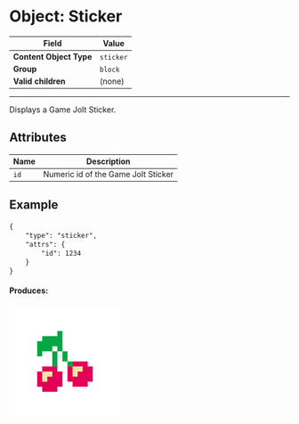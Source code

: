 # Object: Sticker

| Field                   | Value     |
| ----------------------- | --------- |
| **Content Object Type** | `sticker` |
| **Group**               | `block`   |
| **Valid children**      | (none)    |

---

Displays a Game Jolt Sticker.

## Attributes

| Name | Description                         |
| ---- | ----------------------------------- |
| `id` | Numeric id of the Game Jolt Sticker |

## Example

```
{
    "type": "sticker",
    "attrs": {
        "id": 1234
    }
}
```

#### Produces:

![](/docs/_media/objects-sticker-example.png)
